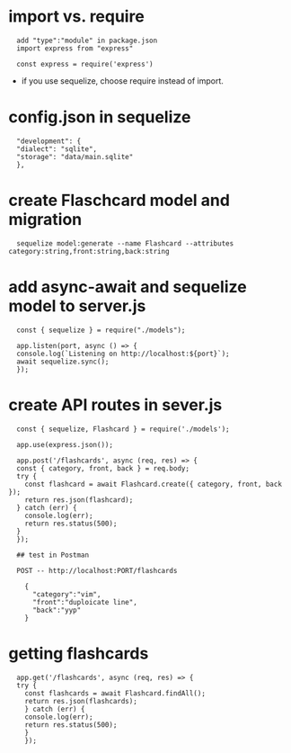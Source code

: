 # import vs. require

      add "type":"module" in package.json
      import express from "express"

      const express = require('express')

- if you use sequelize, choose require instead of import.

# config.json in sequelize

      "development": {
      "dialect": "sqlite",
      "storage": "data/main.sqlite"
      },

# create Flaschcard model and migration

      sequelize model:generate --name Flashcard --attributes category:string,front:string,back:string

# add async-await and sequelize model to server.js

      const { sequelize } = require("./models");

      app.listen(port, async () => {
      console.log(`Listening on http://localhost:${port}`);
      await sequelize.sync();
      });

# create API routes in sever.js

      const { sequelize, Flashcard } = require('./models');

      app.use(express.json());

      app.post('/flashcards', async (req, res) => {
      const { category, front, back } = req.body;
      try {
        const flashcard = await Flashcard.create({ category, front, back });
        return res.json(flashcard);
      } catch (err) {
        console.log(err);
        return res.status(500);
      }
      });

      ## test in Postman

      POST -- http://localhost:PORT/flashcards

        {
          "category":"vim",
          "front":"duploicate line",
          "back":"yyp"
        }

# getting flashcards

      app.get('/flashcards', async (req, res) => {
      try {
        const flashcards = await Flashcard.findAll();
        return res.json(flashcards);
        } catch (err) {
        console.log(err);
        return res.status(500);
        }
        });
